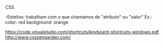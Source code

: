 CSS

-Esteilos: trabalham com o que chamamos de "atributo" ou "valor"
Ex.:
color: red
background: orange

https://code.visualstudio.com/shortcuts/keyboard-shortcuts-windows.pdf
http://www.csszengarden.com/